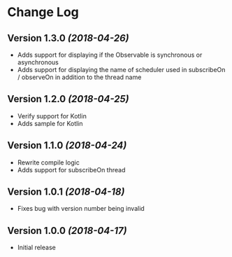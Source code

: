 Change Log
==========

Version 1.3.0 *(2018-04-26)*
----------------------------
* Adds support for displaying if the Observable is synchronous or asynchronous
* Adds support for displaying the name of scheduler used in subscribeOn / observeOn in addition to the thread name

Version 1.2.0 *(2018-04-25)*
----------------------------
* Verify support for Kotlin
* Adds sample for Kotlin

Version 1.1.0 *(2018-04-24)*
----------------------------
* Rewrite compile logic
* Adds support for subscribeOn thread

Version 1.0.1 *(2018-04-18)*
----------------------------
* Fixes bug with version number being invalid

Version 1.0.0 *(2018-04-17)*
----------------------------
* Initial release